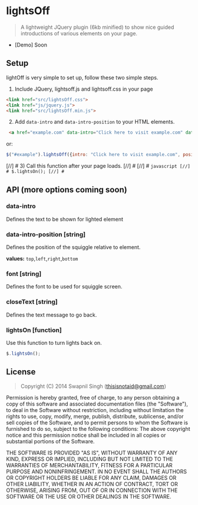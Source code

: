 # lightsOff

> A lightweight JQuery plugin (6kb minified) to show nice guided introductions of various elements on your page.

 - [Demo] Soon

## Setup

lightOff is very simple to set up, follow these two simple steps.

1) Include JQuery, lightsoff.js and lightsoff.css in your page

```html
<link href="src/lightsOff.css">
<link href="js/jquery.js">
<link href="src/lightsOff.min.js">
````

2) Add `data-intro` and `data-intro-position` to your HTML elements.
```html
 <a href="example.com" data-intro="Click here to visit example.com" data-intro-position="top">example.com</a>
```

or:

```javascript
$("#example").lightsOff({intro: "Click here to visit example.com", position: "top"});
```


[//] # 3) Call this function after your page loads.
[//] #
[//] # ```javascript
[//] # $.lightsOn();
[//] # ```

## API (more options coming soon)

### data-intro

Defines the text to be shown for lighted element

### data-intro-position [string]

Defines the position of the squiggle relative to element.

**values:** `top`,`left`,`right`,`bottom`

### font [string]

Defines the font to be used for squiggle screen.

### closeText [string]

Defines the text message to go back.

### lightsOn [function]

Use this function to turn lights back on.

```javascript
$.lightsOn();
```

## License
> Copyright (C) 2014 Swapnil Singh (thisisnotaid@gmail.com)

Permission is hereby granted, free of charge, to any person obtaining a copy of this software and associated
documentation files (the "Software"), to deal in the Software without restriction, including without limitation
the rights to use, copy, modify, merge, publish, distribute, sublicense, and/or sell copies of the Software,
and to permit persons to whom the Software is furnished to do so, subject to the following conditions:
The above copyright notice and this permission notice shall be included in all copies or substantial portions
of the Software.

THE SOFTWARE IS PROVIDED "AS IS", WITHOUT WARRANTY OF ANY KIND, EXPRESS OR IMPLIED, INCLUDING BUT NOT LIMITED
TO THE WARRANTIES OF MERCHANTABILITY, FITNESS FOR A PARTICULAR PURPOSE AND NONINFRINGEMENT. IN NO EVENT SHALL
THE AUTHORS OR COPYRIGHT HOLDERS BE LIABLE FOR ANY CLAIM, DAMAGES OR OTHER LIABILITY, WHETHER IN AN ACTION OF
CONTRACT, TORT OR OTHERWISE, ARISING FROM, OUT OF OR IN CONNECTION WITH THE SOFTWARE OR THE USE OR OTHER DEALINGS
IN THE SOFTWARE.
